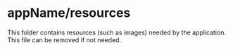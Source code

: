 # appName/resources

This folder contains resources (such as images) needed by the application. This file can
be removed if not needed.
